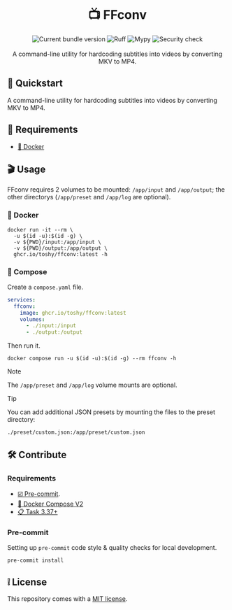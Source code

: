 <h1 align="center"> 📺 FFconv </h1>

<div align="center">
    <img src="https://img.shields.io/github/v/release/toshy/ffconv?label=Release&sort=semver" alt="Current bundle version" />
    <img src="https://img.shields.io/github/actions/workflow/status/toshy/ffconv/codestyle.yml?branch=main&label=Ruff" alt="Ruff">
    <img src="https://img.shields.io/github/actions/workflow/status/toshy/ffconv/statictyping.yml?branch=main&label=Mypy" alt="Mypy">
    <img src="https://img.shields.io/github/actions/workflow/status/toshy/ffconv/security.yml?branch=main&label=Security%20check" alt="Security check" />
    <br /><br />
    <div>A command-line utility for hardcoding subtitles into videos by converting MKV to MP4.</div>
</div>

## 📝 Quickstart

A command-line utility for hardcoding subtitles into videos by converting MKV to MP4.

## 🧰 Requirements

* [🐋 Docker](https://docs.docker.com/get-docker/)

## 🎬 Usage

FFconv requires 2 volumes to be mounted: `/app/input` and `/app/output`; the other directorys (`/app/preset` and `/app/log` are optional).

### 🐋 Docker

```shell
docker run -it --rm \
  -u $(id -u):$(id -g) \
  -v ${PWD}/input:/app/input \
  -v ${PWD}/output:/app/output \
  ghcr.io/toshy/ffconv:latest -h
```

### 🐳 Compose

Create a `compose.yaml` file.

```yaml
services:
  ffconv:
    image: ghcr.io/toshy/ffconv:latest
    volumes:
      - ./input:/input
      - ./output:/output
```

Then run it.

```shell
docker compose run -u $(id -u):$(id -g) --rm ffconv -h
```

> [!NOTE]
> The `/app/preset` and `/app/log` volume mounts are optional.

> [!TIP]
> You can add additional JSON presets by mounting the files to the preset directory:
> ```shell
> ./preset/custom.json:/app/preset/custom.json
> ```

## 🛠️ Contribute

### Requirements

* [☑️ Pre-commit](https://pre-commit.com/#installation).
* [🐋 Docker Compose V2](https://docs.docker.com/compose/install/)
* [📋 Task 3.37+](https://taskfile.dev/installation/)

### Pre-commit

Setting up `pre-commit` code style & quality checks for local development.

```shell
pre-commit install
```

## ❕ License

This repository comes with a [MIT license](./LICENSE).
